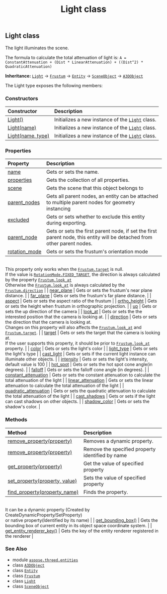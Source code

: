 ﻿---
title: Light class
second_title: Aspose.3D for Python via .NET API References
description: 
type: docs
weight: 150
url: /python-net/aspose.threed.entities/light/
is_root: false
---

## Light class

The light illuminates the scene.




The formula to calculate the total attenuation of light is:
`A = ConstantAttenuation + (Dist * LinearAttenuation) + ((Dist^2) * QuadraticAttenuation)`



**Inheritance:** [`Light`](/3d/python-net/aspose.threed.entities/light) → 
[`Frustum`](/3d/python-net/aspose.threed.entities/frustum) → 
[`Entity`](/3d/python-net/aspose.threed/entity) → 
[`SceneObject`](/3d/python-net/aspose.threed/sceneobject) → 
[`A3DObject`](/3d/python-net/aspose.threed/a3dobject)



The Light type exposes the following members:

### Constructors
| Constructor | Description |
| :- | :- |
| [Light()](/3d/python-net/aspose.threed.entities/light/__init__/#) | Initializes a new instance of the [`Light`](/3d/python-net/aspose.threed.entities/light) class. |
| [Light(name)](/3d/python-net/aspose.threed.entities/light/__init__/#str) | Initializes a new instance of the [`Light`](/3d/python-net/aspose.threed.entities/light) class. |
| [Light(name, type)](/3d/python-net/aspose.threed.entities/light/__init__/#str-LightType) | Initializes a new instance of the [`Light`](/3d/python-net/aspose.threed.entities/light) class. |


### Properties
| Property | Description |
| :- | :- |
| [name](/3d/python-net/aspose.threed.entities/light/name) | Gets or sets the name. |
| [properties](/3d/python-net/aspose.threed.entities/light/properties) | Gets the collection of all properties. |
| [scene](/3d/python-net/aspose.threed.entities/light/scene) | Gets the scene that this object belongs to |
| [parent_nodes](/3d/python-net/aspose.threed.entities/light/parent_nodes) | Gets all parent nodes, an entity can be attached to multiple parent nodes for geometry instancing |
| [excluded](/3d/python-net/aspose.threed.entities/light/excluded) | Gets or sets whether to exclude this entity during exporting. |
| [parent_node](/3d/python-net/aspose.threed.entities/light/parent_node) | Gets or sets the first parent node, if set the first parent node, this entity will be detached from other parent nodes. |
| [rotation_mode](/3d/python-net/aspose.threed.entities/light/rotation_mode) | Gets or sets the frustum's orientation mode<br/>This property only works when the [`Frustum.target`](/3d/python-net/aspose.threed.entities/frustum#target) is null.<br/>If the value is [`RotationMode.FIXED_TARGET`](/3d/python-net/aspose.threed.entities/rotationmode#FIXED_TARGET), the direction is always calculated by the property [`Frustum.look_at`](/3d/python-net/aspose.threed.entities/frustum#look_at)<br/>Otherwise the [`Frustum.look_at`](/3d/python-net/aspose.threed.entities/frustum#look_at) is always calculated by the [`Frustum.direction`](/3d/python-net/aspose.threed.entities/frustum#direction) |
| [near_plane](/3d/python-net/aspose.threed.entities/light/near_plane) | Gets or sets the frustum's near plane distance. |
| [far_plane](/3d/python-net/aspose.threed.entities/light/far_plane) | Gets or sets the frustum's far plane distance. |
| [aspect](/3d/python-net/aspose.threed.entities/light/aspect) | Gets or sets the aspect ratio of the frustum |
| [ortho_height](/3d/python-net/aspose.threed.entities/light/ortho_height) | Gets or sets the height when frustum in orthographic projection. |
| [up](/3d/python-net/aspose.threed.entities/light/up) | Gets or sets the up direction of the camera |
| [look_at](/3d/python-net/aspose.threed.entities/light/look_at) | Gets or sets the the interested position that the camera is looking at. |
| [direction](/3d/python-net/aspose.threed.entities/light/direction) | Gets or sets the direction that the camera is looking at.<br/>Changes on this property will also affects the [`Frustum.look_at`](/3d/python-net/aspose.threed.entities/frustum#look_at) and [`Frustum.target`](/3d/python-net/aspose.threed.entities/frustum#target). |
| [target](/3d/python-net/aspose.threed.entities/light/target) | Gets or sets the target that the camera is looking at.<br/>If the user supports this property, it should be prior to [`Frustum.look_at`](/3d/python-net/aspose.threed.entities/frustum#look_at) property. |
| [color](/3d/python-net/aspose.threed.entities/light/color) | Gets or sets the light's color |
| [light_type](/3d/python-net/aspose.threed.entities/light/light_type) | Gets or sets the light's type |
| [cast_light](/3d/python-net/aspose.threed.entities/light/cast_light) | Gets or sets if the current light instance can illuminate other objects. |
| [intensity](/3d/python-net/aspose.threed.entities/light/intensity) | Gets or sets the light's intensity, default value is 100 |
| [hot_spot](/3d/python-net/aspose.threed.entities/light/hot_spot) | Gets or sets the hot spot cone angle(in degrees). |
| [falloff](/3d/python-net/aspose.threed.entities/light/falloff) | Gets or sets the falloff cone angle (in degrees). |
| [constant_attenuation](/3d/python-net/aspose.threed.entities/light/constant_attenuation) | Gets or sets the constant attenuation to calculate the total attenuation of the light |
| [linear_attenuation](/3d/python-net/aspose.threed.entities/light/linear_attenuation) | Gets or sets the linear attenuation to calculate the total attenuation of the light |
| [quadratic_attenuation](/3d/python-net/aspose.threed.entities/light/quadratic_attenuation) | Gets or sets the quadratic attenuation to calculate the total attenuation of the light |
| [cast_shadows](/3d/python-net/aspose.threed.entities/light/cast_shadows) | Gets or sets if the light can cast shadows on other objects. |
| [shadow_color](/3d/python-net/aspose.threed.entities/light/shadow_color) | Gets or sets the shadow's color. |


### Methods
| Method | Description |
| :- | :- |
| [remove_property(property)](/3d/python-net/aspose.threed.entities/light/remove_property/#Property) | Removes a dynamic property. |
| [remove_property(property)](/3d/python-net/aspose.threed.entities/light/remove_property/#str) | Remove the specified property identified by name |
| [get_property(property)](/3d/python-net/aspose.threed.entities/light/get_property/#str) | Get the value of specified property |
| [set_property(property, value)](/3d/python-net/aspose.threed.entities/light/set_property/#str-any) | Sets the value of specified property |
| [find_property(property_name)](/3d/python-net/aspose.threed.entities/light/find_property/#str) | Finds the property.<br/>It can be a dynamic property (Created by CreateDynamicProperty/SetProperty) <br/>or native property(Identified by its name) |
| [get_bounding_box()](/3d/python-net/aspose.threed.entities/light/get_bounding_box/#) | Gets the bounding box of current entity in its object space coordinate system. |
| [get_entity_renderer_key()](/3d/python-net/aspose.threed.entities/light/get_entity_renderer_key/#) | Gets the key of the entity renderer registered in the renderer |



### See Also
* module [`aspose.threed.entities`](..)
* class [`A3DObject`](/3d/python-net/aspose.threed/a3dobject)
* class [`Entity`](/3d/python-net/aspose.threed/entity)
* class [`Frustum`](/3d/python-net/aspose.threed.entities/frustum)
* class [`Light`](/3d/python-net/aspose.threed.entities/light)
* class [`SceneObject`](/3d/python-net/aspose.threed/sceneobject)
